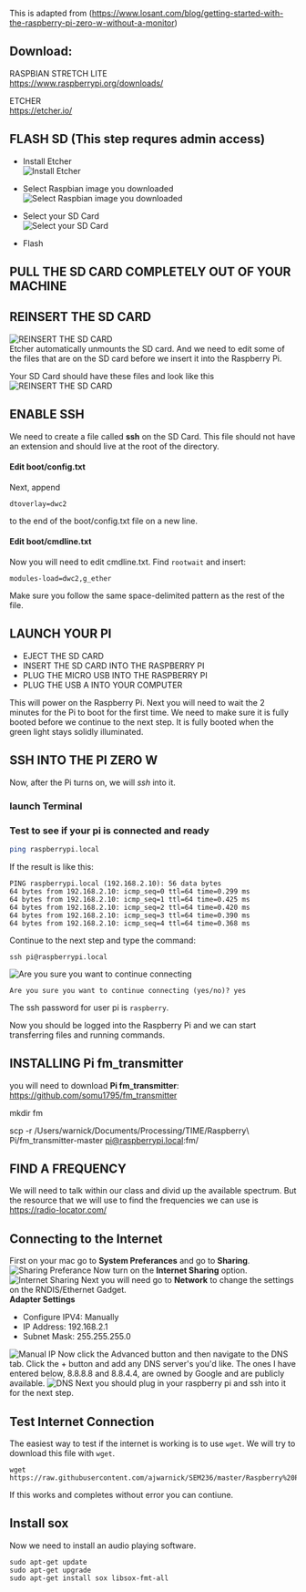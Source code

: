 This is adapted from (https://www.losant.com/blog/getting-started-with-the-raspberry-pi-zero-w-without-a-monitor)


## Download:

RASPBIAN STRETCH LITE  
https://www.raspberrypi.org/downloads/

ETCHER  
https://etcher.io/


## FLASH SD (This step requres admin access)
- Install Etcher  
![Install Etcher](https://raw.githubusercontent.com/ajwarnick/SEM236/master/Raspberry%20Pi/img/ras_pi_demo_1.png)

- Select Raspbian image you downloaded  
![Select Raspbian image you downloaded](https://raw.githubusercontent.com/ajwarnick/SEM236/master/Raspberry%20Pi/img/ras_pi_demo_2.png)

- Select your SD Card   
![Select your SD Card](https://raw.githubusercontent.com/ajwarnick/SEM236/master/Raspberry%20Pi/img/ras_pi_demo_3.png)

- Flash  



## PULL THE SD CARD COMPLETELY OUT OF YOUR MACHINE

## REINSERT THE SD CARD
![REINSERT THE SD CARD](https://raw.githubusercontent.com/ajwarnick/SEM236/master/Raspberry%20Pi/img/ras_pi_demo_4.png)  
Etcher automatically unmounts the SD card. And we need to edit some of the files that are on the SD card before we insert it into the Raspberry Pi.  

Your SD Card should have these files and look like this
![REINSERT THE SD CARD](https://raw.githubusercontent.com/ajwarnick/SEM236/master/Raspberry%20Pi/img/ras_pi_demo_5.png)



## ENABLE SSH

We need to create a file called __ssh__ on the SD Card. This file should not have an extension and should live at the root of the directory. 

#### Edit boot/config.txt
Next, append 
```
dtoverlay=dwc2 
```
to the end of the boot/config.txt file on a new line. 

#### Edit boot/cmdline.txt
Now you will need to edit cmdline.txt. Find `rootwait` and insert:
```
modules-load=dwc2,g_ether
```
Make sure you follow the same space-delimited pattern as the rest of the file.


## LAUNCH YOUR PI

- EJECT THE SD CARD
- INSERT THE SD CARD INTO THE RASPBERRY PI
- PLUG THE MICRO USB INTO THE RASPBERRY PI
- PLUG THE USB A INTO YOUR COMPUTER

This will power on the Raspberry Pi. Next you will need to wait the 2 minutes for the Pi to boot for the first time. We need to make sure it is fully booted before we continue to the next step. It is fully booted when the green light stays solidly illuminated.  


## SSH INTO THE PI ZERO W
 Now, after the Pi turns on, we will _ssh_ into it. 
### launch Terminal 
### Test to see if your pi is connected and ready
```bash
ping raspberrypi.local
```
If the result is like this:
```
PING raspberrypi.local (192.168.2.10): 56 data bytes
64 bytes from 192.168.2.10: icmp_seq=0 ttl=64 time=0.299 ms
64 bytes from 192.168.2.10: icmp_seq=1 ttl=64 time=0.425 ms
64 bytes from 192.168.2.10: icmp_seq=2 ttl=64 time=0.420 ms
64 bytes from 192.168.2.10: icmp_seq=3 ttl=64 time=0.390 ms
64 bytes from 192.168.2.10: icmp_seq=4 ttl=64 time=0.368 ms
```

Continue to the next step and type the command:

```
ssh pi@raspberrypi.local
```

![Are you sure you want to continue connecting](https://raw.githubusercontent.com/ajwarnick/SEM236/master/Raspberry%20Pi/img/ras_pi_demo_7.gif)


```
Are you sure you want to continue connecting (yes/no)? yes
```
The ssh password for user pi is `raspberry`.

Now you should be logged into the Raspberry Pi and we can start transferring files and running commands.


## INSTALLING Pi fm_transmitter

you will need to download __Pi fm_transmitter__:
https://github.com/somu1795/fm_transmitter





mkdir fm


scp -r /Users/warnick/Documents/Processing/TIME/Raspberry\ Pi/fm_transmitter-master pi@raspberrypi.local:fm/









## FIND A FREQUENCY 

We will need to talk within our class and divid up the available spectrum. But the resource that we will use to find the frequencies we can use is https://radio-locator.com/





## Connecting to the Internet
First on your mac go to __System Preferances__ and go to __Sharing__.
![Sharing Preferance](https://raw.githubusercontent.com/ajwarnick/SEM236/master/Raspberry%20Pi/img/ras_pi_demo_8.png)
Now turn on the __Internet Sharing__ option.
![Internet Sharing](https://raw.githubusercontent.com/ajwarnick/SEM236/master/Raspberry%20Pi/img/ras_pi_demo_9.png)
Next you will need go to __Network__ to change the settings on the RNDIS/Ethernet Gadget.  
__Adapter Settings__
- Configure IPV4: Manually
- IP Address: 192.168.2.1
- Subnet Mask: 255.255.255.0

![Manual IP](https://raw.githubusercontent.com/ajwarnick/SEM236/master/Raspberry%20Pi/img/ras_pi_demo_11.png)
Now click the Advanced button and then navigate to the DNS tab. Click the + button and add any DNS server's you'd like. The ones I have entered below, 8.8.8.8 and 8.8.4.4, are owned by Google and are publicly available. 
![DNS](https://raw.githubusercontent.com/ajwarnick/SEM236/master/Raspberry%20Pi/img/ras_pi_demo_10.png)
Next you should plug in your raspberry pi and ssh into it for the next step.

## Test Internet Connection
The easiest way to test if the internet is working is to use `wget`. We will try to download this file with `wget`.
```
wget https://raw.githubusercontent.com/ajwarnick/SEM236/master/Raspberry%20Pi/Raspberry%20Pi%20Setup.md
```
If this works and completes without error you can contiune.

## Install sox
Now we need to install an audio playing software.
```
sudo apt-get update 
sudo apt-get upgrade
sudo apt-get install sox libsox-fmt-all
```
